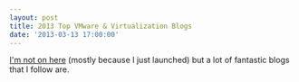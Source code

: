 ```yaml
---
layout: post
title: 2013 Top VMware & Virtualization Blogs
date: '2013-03-13 17:00:00'
---
```


[I'm not on here](http://vsphere-land.com/news/2013-top-vmware-virtualization-blog-voting-results.html) (mostly because I just launched) but a lot of fantastic blogs that I follow are.
